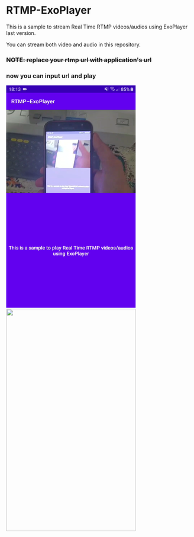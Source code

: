 # RTMP-ExoPlayer

This is a sample to stream Real Time RTMP videos/audios using ExoPlayer last version.

You can stream both video and audio in this repository.


### ~~NOTE: replace your rtmp url with application's url~~
### now you can input url and play

<a href="url"><img src="https://github.com/MortezaNedaei/RTMP-ExoPlayer/blob/master/art/screen.png" width="350" height="600"></a>
<a href="url"><img src="https://github.com/MortezaNedaei/RTMP-ExoPlayer/blob/master/art/screen.gif" width="350" height="600"></a>
